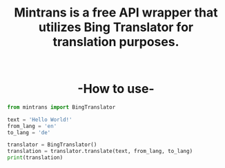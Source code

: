 <h1 align="center">Mintrans is a free API wrapper that utilizes Bing Translator for translation purposes.</h1>

<br>

<h1 align="center"> -How to use- </h1>

```python
from mintrans import BingTranslator

text = 'Hello World!'
from_lang = 'en'
to_lang = 'de'

translator = BingTranslator()
translation = translator.translate(text, from_lang, to_lang)
print(translation)
```